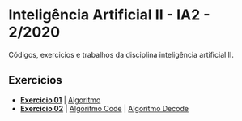 Inteligência Artificial II - IA2 - 2/2020
============
Códigos, exercicios e trabalhos da disciplina inteligência artificial II.

## Exercicios

- **[Exercicio 01](./textos/exercicio01.md)**  | [Algoritmo](./algoritmos/AG/NewPop.py)
- **[Exercicio 02](./textos/exercicio02.md)**  | [Algoritmo Code](./algoritmos/AG/Code.py) | [Algoritmo Decode](./algoritmos/AG/Decode.py)
